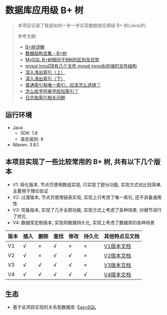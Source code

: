 # 数据库应用级 B+ 树
> 本项目记录了我是如何一步一步实现数据库应用级 B+ 树(Java)的
> 
> 参考文献:
> - [B+树详解](https://ivanzz1001.github.io/records/post/data-structure/2018/06/16/ds-bplustree)
> - [数据结构合集 - B+树](https://www.bilibili.com/video/BV1bs421u7pY/)
> - [MySQL B+树相对于B树的区别及优势](https://juejin.cn/post/7117516433386373133)
> - [mysql InnoDB有几个文件 mysql innodb存储的文件结构](https://blog.51cto.com/u_16099267/9567953)
> - [深入浅出索引（上）](https://time.geekbang.org/column/article/69236)
> - [深入浅出索引（下）](https://time.geekbang.org/column/article/69636)
> - [普通索引和唯一索引，应该怎么选择？](https://time.geekbang.org/column/article/70848)
> - [怎么给字符串字段加索引？](https://time.geekbang.org/column/article/71492)
> - [日志和索引相关问题](https://time.geekbang.org/column/article/73161)

## 运行环境
- Java
    - SDK: 1.8
    - 语言级别: 8
- Maven: 3.8.1

## 本项目实现了一些比较常用的 B+ 树, 共有以下几个版本

- V1: 简化版本, 节点页使用数组实现, 只实现了部分功能, 实现方式也比较简单, 主要用于理论验证
- V2: 过渡版本, 节点页使用链表实现, 实现上只考虑了唯一索引, 还不具备通用性
- V3: 完备版本, 实现了几乎全部功能, 实现方式上考虑了各种场景, 对细节进行了优化
- V4: 数据库定制版本, 实现将数据持久化, 实现上考虑了数据库的各种场景

| 版本  | 插入  | 删除  | 查找  | 修改  | 持久化 | 其他特点见文档                     |
|-----| --- | --- | --- | --- |-----|-----------------------------|
| V1  | √   | ×   | √   | ×   | ×   | [V1版本文档](docs/README.V1.md) |
| V2  | √   | ×   | √   | √   | ×   | [V2版本文档](docs/README.V2.md) |
| V3  | √   | √   | √   | √   | ×   | [V3版本文档](docs/README.V3.md) |
| V4  | √   | √   | √   | √   | √   | [V4版本文档](docs/README.V4.md) |

## 生态
- 基于此项目实现的关系型数据库: [EasySQL](https://github.com/wwkk-y/EasySQL)